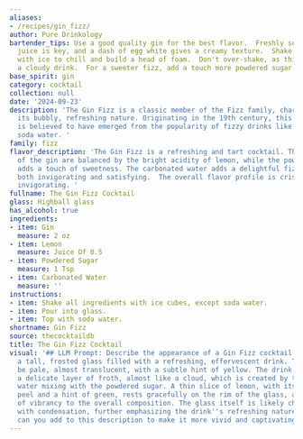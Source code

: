 ```yaml
---
aliases:
- /recipes/gin_fizz/
author: Pure Drinkology
bartender_tips: Use a good quality gin for the best flavor.  Freshly squeezed lemon
  juice is key, and a dash of egg white gives a creamy texture.  Shake vigorously
  with ice to chill and build a head of foam.  Don't over-shake, as this will create
  a cloudy drink.  For a sweeter fizz, add a touch more powdered sugar.
base_spirit: gin
category: cocktail
collection: null
date: '2024-09-23'
description: 'The Gin Fizz is a classic member of the Fizz family, characterized by
  its bubbly, refreshing nature. Originating in the 19th century, this gin-based cocktail
  is believed to have emerged from the popularity of fizzy drinks like lemonade and
  soda water. '
family: fizz
flavor_description: 'The Gin Fizz is a refreshing and tart cocktail. The juniper notes
  of the gin are balanced by the bright acidity of lemon, while the powdered sugar
  adds a touch of sweetness. The carbonated water adds a delightful fizz, making it
  both invigorating and satisfying.  The overall flavor profile is crisp, clean, and
  invigorating. '
fullname: The Gin Fizz Cocktail
glass: Highball glass
has_alcohol: true
ingredients:
- item: Gin
  measure: 2 oz
- item: Lemon
  measure: Juice Of 0.5
- item: Powdered Sugar
  measure: 1 Tsp
- item: Carbonated Water
  measure: ''
instructions:
- item: Shake all ingredients with ice cubes, except soda water.
- item: Pour into glass.
- item: Top with soda water.
shortname: Gin Fizz
source: thecocktaildb
title: The Gin Fizz Cocktail
visual: '## LLM Prompt: Describe the appearance of a Gin Fizz cocktail. **Imagine
  a tall, frosted glass filled with a refreshing, effervescent drink. The color should
  be pale, almost translucent, with a subtle hint of yellow. The drink is topped with
  a delicate layer of froth, almost like a cloud, which is created by the carbonated
  water mixing with the powdered sugar. A thin slice of lemon, with its bright yellow
  peel and a hint of green, rests gracefully on the rim of the glass, adding a touch
  of vibrancy to the overall composition. The glass itself is likely chilled and beaded
  with condensation, further emphasizing the drink''s refreshing nature.  What details
  can you add to this description to make it more vivid and captivating?** '
---
```



